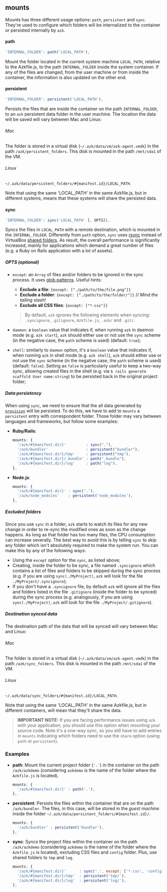 ## mounts

Mounts has three different usage options: `path`, `persistent` and `sync`. They're used to configure which folders will be internalized to the container or persisted internally by `azk`.

#### path

```js
'INTERNAL_FOLDER': path('LOCAL_PATH'),
```

Mount the folder located in the current system machine `LOCAL_PATH`, relative to the Azkfile.js, to the path `INTERNAL_FOLDER` inside the system container. If any of the files are changed, from the user machine or from inside the container, the information is also updated on the other end.


#### persistent

```js
'INTERNAL_FOLDER': persistent('LOCAL_PATH'),
```

Persists the files that are inside the container on the path `INTERNAL_FOLDER`, to an `azk` persistent data folder in the user machine. The location the data will be saved will vary between Mac and Linux:

###### Mac

The folder is stored in a virtual disk (`~/.azk/data/vm/azk-agent.vmdk`) in the path `/azk/persistent_folders`. This disk is mounted in the path `/mnt/sda1` of the VM.

###### Linux

`~/.azk/data/persistent_folders/#{manifest.id}/LOCAL_PATH`.

Note that using the same 'LOCAL_PATH' in the same Azkfile.js, but in different systems, means that these systems will share the persisted data.

#### sync

```js
'INTERNAL_FOLDER': sync('LOCAL_PATH' [, OPTS]),
```

Syncs the files in `LOCAL_PATH` with a remote destination, which is mounted in the `INTERNAL_FOLDER`. Differently from `path` option, `sync` uses [rsync](https://rsync.samba.org/) instead of VirtualBox [shared folders](https://www.virtualbox.org/manual/ch04.html#sharedfolders). As result, the overall performance is significantly increased, mainly for applications which demand a great number of files (e.g. a Ruby on Rails application with a lot of assets).

##### OPTS (optional)

* `except`: an `Array` of files and/or folders to be ignored in the sync process. It uses [glob patterns](http://teaching.idallen.com/dat2330/06w/notes/glob_patterns.txt). Useful hints:
  * **Exclude a file**: `{except: ["./path/to/the/file.png"]}`
  * **Exclude a folder**: `{except: ["./path/to/the/folder/"]}` // *Mind the tailing slash!*
  * **Exclude all CSS files**: `{except: ["*.css"]}`

  > By default, `azk` ignores the following elements when syncing: `.syncignore`, `.gitignore`, `Azkfile.js`, `.azk/` and `.git/`.

* `daemon`: a `boolean` value that indicates if, when running `azk` in daemon mode (e.g. `azk start`), `azk` should either use or not use the `sync` scheme (in the negative case, the `path` scheme is used) (default: `true`);
* `shell`: similarly to `daemon` option, it's a `boolean` value that indicates if, when running `azk` in shell mode (e.g. `azk shell`), `azk` should either use or not use the `sync` scheme (in the negative case, the `path` scheme is used) (default: `false`). Setting as `false` is particularly useful to keep a two-way sync, allowing created files in the shell (e.g. via `$ rails generate scaffold User name:string`) to be persisted back in the original project folder;

##### Data persistency
When using `sync`, we need to ensure that the all data generated by [`provision`](/en/reference/azkfilejs/provision.html) will be persisted. To do this, we have to add to `mounts` a `persistent` entry with correspondent folder. Those folder may vary between languages and frameworks, but follow some examples:

* __Ruby/Rails__:
  ```js
  mounts: {
    '/azk/#{manifest.dir}'         : sync("."),
    '/azk/bundler'                 : persistent("bundler"),
    '/azk/#{manifest.dir}/tmp'     : persistent("tmp"),
    '/azk/#{manifest.dir}/.bundle' : path(".bundle"),
    '/azk/#{manifest.dir}/log'     : path("log"),
  },
  ```

* __Node.js__:
  ```js
  mounts: {
    '/azk/#{manifest.dir}' : sync('.'),
    '/azk/node_modules'    : persistent('node_modules'),
  },
  ```

##### Excluded folders
Since you use `sync` in a folder, `azk` starts to watch its files for any new change in order to re-sync the modified ones as soon as the change happens. As long as that folder has too many files, the CPU consumption can increase severally. The best way to avoid this is by telling `sync` to skip any folder which isn't absolutely required to make the system run. You can make this by any of the following ways:

* Using the `except` option for the `sync`, as listed above;
* Creating, inside the folder to be sync, a file named `.syncignore` which contains a list of files and folders to be skipped during the sync process (e.g. if you are using `sync(./MyProject)`, `azk` will look for the file `./MyProject/.syncignore`);
* If you don't have a `.syncignore` file, by default `azk` will ignore all the files and folders listed in the file `.gitignore` (inside the folder to be synced) during the sync process (e.g. analogously, if you are using `sync(./MyProject)`, `azk` will look for the file `./MyProject/.gitignore`).

##### Destination synced data

The destination path of the data that will be synced will vary between Mac and Linux:

###### Mac

The folder is stored in a virtual disk (`~/.azk/data/vm/azk-agent.vmdk`) in the path `/azk/sync_folders`. This disk is mounted in the path `/mnt/sda1` of the VM.

###### Linux

`~/.azk/data/sync_folders/#{manifest.id}/LOCAL_PATH`.

Note that using the same 'LOCAL_PATH' in the same Azkfile.js, but in different containers, will mean that they'll share the data.

> **IMPORTANT NOTE:** If you are facing performance issues using `azk` with your application, you should use this option when mounting your source code. Note it's a one-way sync, so you still have to add entries in `mounts` indicating which folders need to use the `share` option (using `path` or `persistent`).

### Examples

* __path__: Mount the current project folder (`'.'`) in the container on the path `/azk/azkdemo` (considering `azkdemo` is the name of the folder where the `Azkfile.js` is located).

  ```js
  mounts: {
    '/azk/#{manifest.dir}' : path('.'),
  },
  ```

* __persistent__: Persists the files within the container that are on the path `/azk/bundler`. The files, in this case, will be stored in the _guest machine_ inside the folder `~/.azk/data/persistent_folders/#{manifest.id}/`.

  ```js
  mounts: {
    '/azk/bundler' : persistent('bundler'),
  },
  ```

* __sync__: Syncs the project files within the container on the path `/azk/azkdemo` (considering `azkdemo` is the name of the folder where the `Azkfile.js` is located), excluding CSS files and `config` folder. Plus, use shared folders to `tmp` and `log`.

  ```js
  mounts: {
    '/azk/#{manifest.dir}'      : sync('.', except: ['*.css', 'config/']),
    '/azk/#{manifest.dir}/tmp'  : persistent('tmp/'),
    '/azk/#{manifest.dir}/log'  : persistent('log/'),
  },
  ```
